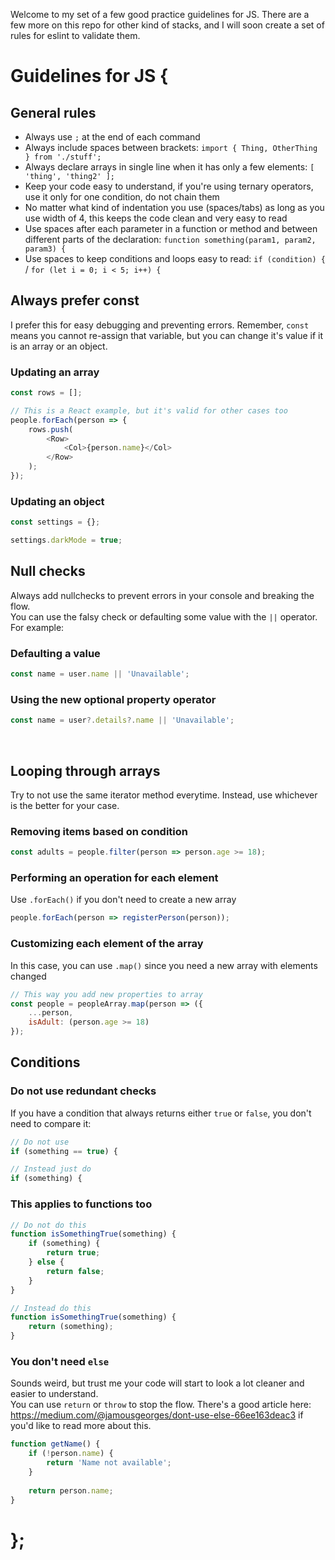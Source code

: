 Welcome to my set of a few good practice guidelines for JS. There are a few more on this repo for other kind of stacks, and I will soon create a set of rules for eslint to validate them.
# Guidelines for JS {
## General rules
- Always use `;` at the end of each command
- Always include spaces between brackets: `import { Thing, OtherThing } from './stuff';`
- Always declare arrays in single line when it has only a few elements: `[ 'thing', 'thing2' ];`
- Keep your code easy to understand, if you're using ternary operators, use it only for one condition, do not chain them
- No matter what kind of indentation you use (spaces/tabs) as long as you use width of 4, this keeps the code clean and very easy to read
- Use spaces after each parameter in a function or method and between different parts of the declaration: `function something(param1, param2, param3) {`
- Use spaces to keep conditions and loops easy to read: `if (condition) {` / `for (let i = 0; i < 5; i++) {`

## Always prefer const
I prefer this for easy debugging and preventing errors. Remember, `const` means you cannot re-assign that variable, but you can change it's value if it is an array or an object.

<h3>Updating an array</h3>

```javascript
const rows = [];

// This is a React example, but it's valid for other cases too
people.forEach(person => {
    rows.push(
        <Row>
            <Col>{person.name}</Col>
        </Row>
    );
});
```

<h3>Updating an object</h3>

```javascript
const settings = {};

settings.darkMode = true;
```

## Null checks
Always add nullchecks to prevent errors in your console and breaking the flow. <br />
You can use the falsy check or defaulting some value with the `||` operator. For example:

<h3>Defaulting a value</h3>

```javascript
const name = user.name || 'Unavailable';
```

<h3>Using the new optional property operator</h3>

```javascript
const name = user?.details?.name || 'Unavailable';
```

<br />
<h2>Looping through arrays</h2>
Try to not use the same iterator method everytime. Instead, use whichever is the better for your case.

<h3>Removing items based on condition</h3>

```javascript
const adults = people.filter(person => person.age >= 18);
```

<h3>Performing an operation for each element</h3>

Use `.forEach()` if you don't need to create a new array

```javascript
people.forEach(person => registerPerson(person));
```

<h3>Customizing each element of the array</h3>

In this case, you can use `.map()` since you need a new array with elements changed

```javascript
// This way you add new properties to array
const people = peopleArray.map(person => ({
    ...person,
    isAdult: (person.age >= 18)
});
```

<h2>Conditions</h2>

### Do not use redundant checks
If you have a condition that always returns either `true` or `false`, you don't need to compare it:

```javascript
// Do not use
if (something == true) {

// Instead just do
if (something) {
```

### This applies to functions too

```javascript
// Do not do this
function isSomethingTrue(something) {
    if (something) {
        return true;
    } else {
        return false;
    }
}

// Instead do this
function isSomethingTrue(something) {
    return (something);
}
```

### You don't need `else`
Sounds weird, but trust me your code will start to look a lot cleaner and easier to understand. <br />
You can use `return` or `throw` to stop the flow. 
There's a good article here: https://medium.com/@jamousgeorges/dont-use-else-66ee163deac3 if you'd like to read more about this.

```javascript
function getName() {
    if (!person.name) {
        return 'Name not available';
    }
    
    return person.name;
}
```

# };
